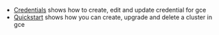 
- [Credentials](credentials/README.md) shows how to create, edit and update credential for gce
- [Quickstart](quickstart/README.md) shows how you can create, upgrade and delete a cluster in gce